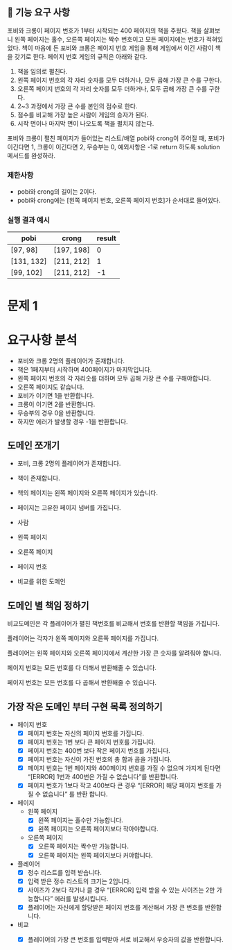 ## 🚀 기능 요구 사항

포비와 크롱이 페이지 번호가 1부터 시작되는 400 페이지의 책을 주웠다. 책을 살펴보니 왼쪽 페이지는 홀수, 오른쪽 페이지는 짝수 번호이고 모든 페이지에는 번호가 적혀있었다. 책이 마음에 든 포비와 크롱은 페이지 번호 게임을 통해 게임에서 이긴 사람이 책을 갖기로 한다. 페이지 번호 게임의 규칙은 아래와 같다.

1. 책을 임의로 펼친다.
2. 왼쪽 페이지 번호의 각 자리 숫자를 모두 더하거나, 모두 곱해 가장 큰 수를 구한다.
3. 오른쪽 페이지 번호의 각 자리 숫자를 모두 더하거나, 모두 곱해 가장 큰 수를 구한다.
4. 2~3 과정에서 가장 큰 수를 본인의 점수로 한다.
5. 점수를 비교해 가장 높은 사람이 게임의 승자가 된다.
6. 시작 면이나 마지막 면이 나오도록 책을 펼치지 않는다.

포비와 크롱이 펼친 페이지가 들어있는 리스트/배열 pobi와 crong이 주어질 때, 포비가 이긴다면 1, 크롱이 이긴다면 2, 무승부는 0, 예외사항은 -1로 return 하도록 solution 메서드를 완성하라.

### 제한사항

- pobi와 crong의 길이는 2이다.
- pobi와 crong에는 [왼쪽 페이지 번호, 오른쪽 페이지 번호]가 순서대로 들어있다.

### 실행 결과 예시

| pobi | crong | result |
| --- | --- | --- |
| [97, 98] | [197, 198] | 0 |
| [131, 132] | [211, 212] | 1 |
| [99, 102] | [211, 212] | -1 |
# 문제 1

# 요구사항 분석

- 포비와 크롱 2명의 플레이어가 존재합니다.
- 책은 1페지부터 시작하며 400페이지가 마지막입니다.
- 왼쪽 페이지 번호의 각 자리숫를 더하며 모두 곱해 가장 큰 수를 구해야합니다.
- 오른쪽 페이지도 같습니다.
- 포비가 이기면 1을 반환합니다.
- 크롱이 이기면 2를 반환합니다.
- 무승부의 경우 0을 반환합니다.
- 하지만 에러가 발생할 경우 -1을 반환합니다.

## 도메인 쪼개기

- 포비, 크롱 2명의 플레이어가 존재합니다.
- 책이 존재합니다.
- 책의 페이지는 왼쪽 페이지와 오른쪽 페이지가 있습니다.
- 페이지는 고유한 페이지 넘버를 가집니다.

- 사람
- 왼쪽 페이지
- 오른쪽 페이지
- 페이지 번호
- 비교를 위한 도메인

## 도메인 별 책임 정하기

비교도메인은 각 플레이어가 펼친 책번호를 비교해서 번호를 반환할 책임을 가집니다.

플레이어는 각자가 왼쪽 페이지와 오른쪽 페이지를 가집니다.

플레이어는 왼쪽 페이지와 오른쪽 페이지에서 계산한 가장 큰 숫자를 알려줘야 합니다.

페이지 번호는 모든 번호를 다 더해서 반환해줄 수 있습니다.

페이지 번호는 모든 번호를 다 곱해서 반환해줄 수 있습니다.

## 가장 작은 도메인 부터 구현 목록 정의하기

- 페이지 번호
    - [x]  페이지 번호는 자신의 페이지 번호를 가집니다.
    - [x]  페이지 번호는 1번 보다 큰 페이지 번호를 가집니다.
    - [x]  페이지 번호는 400번 보다 작은 페이지 번호를 가집니다.
    - [x]  페이지 번호는 자신이 가진 번호의 총 합과 곱을 가집니다.
    - [x]  페이지 번호는 1번 페이지와 400페이지 번호를 가질 수 없으며 가지게 된다면 “[ERROR] 1번과 400번은 가질 수 없습니다”를 반환합니다.
    - [x]  페이지 번호가 1보다 작고 400보다 큰 경우 “[ERROR] 해당 페이지 번호를 가질 수 없습니다” 를 반환 합니다.
- 페이지
    - 왼쪽 페이지
        - [x]  왼쪽 페이지는 홀수만 가능합니다.
        - [x]  왼쪽 페이지는 오른쪽 페이지보다 작아야합니다.
    - 오른쪽 페이지
        - [x]  오른쪽 페이지는 짝수만 가능합니다.
        - [x]  오른쪽 페이지는 왼쪽 페이지보다 커야합니다.
- 플레이어
    - [x]  정수 리스트를 입력 받습니다.
    - [x]  입력 받은 정수 리스트의 크기는 2입니다.
    - [x]  사이즈가 2보다 작거나 클 경우 “[ERROR] 입력 받을 수 있는 사이즈는 2만 가능합니다” 에러를 발생시킵니다.
    - [x]  플레이어는 자신에게 할당받은 페이지 번호를 계산해서 가장 큰 번호를 반환합니다.
- 비교
    - [x]  플레이어의 가장 큰 번호를 입력받아 서로 비교해서 우승자의 값을 반환합니다.

